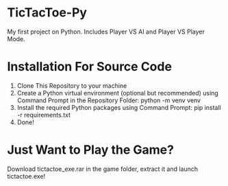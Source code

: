 # TicTacToe-Py
My first project on Python. Includes Player VS AI and Player VS Player Mode.

# Installation For Source Code
1. Clone This Repository to your machine
2. Create a Python virtual environment (optional but recommended) using Command Prompt in the Repository   Folder:
    python -m venv venv
3. Install the required Python packages using Command Prompt:
    pip install -r requirements.txt
4. Done!

# Just Want to Play the Game?
Download tictactoe_exe.rar in the game folder, extract it and launch tictactoe.exe!


